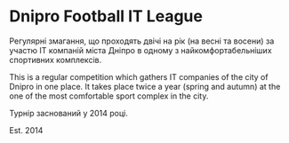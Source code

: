 # Dnipro Football IT League

Регулярні змагання, що проходять двічі на рік (на весні та восени) за участю IT компаній міста Дніпро в одному з найкомфортабельніших спортивних комплексів. 

This is a regular competition which gathers IT companies of the city of Dnipro in one place. It takes place twice a year (spring and autumn) at the one of the most comfortable sport complex in the city.

Турнір заснований у 2014 році.

Est. 2014
